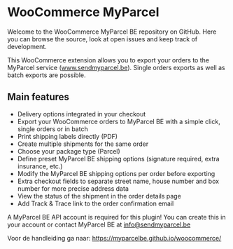 # WooCommerce MyParcel
Welcome to the WooCommerce MyParcel BE repository on GitHub. Here you can browse the source, look at open issues and keep track of development.

This WooCommerce extension allows you to export your orders to the MyParcel service (www.sendmyparcel.be). Single orders exports as well as batch exports are possible.

## Main features
- Delivery options integrated in your checkout
- Export your WooCommerce orders to MyParcel BE with a simple click, single orders or in batch
- Print shipping labels directly (PDF)
- Create multiple shipments for the same order
- Choose your package type (Parcel)
- Define preset MyParcel BE shipping options (signature required, extra insurance, etc.)
- Modify the MyParcel BE shipping options per order before exporting
- Extra checkout fields to separate street name, house number and box number for more precise address data
- View the status of the shipment in the order details page
- Add Track & Trace link to the order confirmation email

A MyParcel BE API account is required for this plugin! You can create this in your account or contact MyParcel BE at info@sendmyparcel.be

Voor de handleiding ga naar: https://myparcelbe.github.io/woocommerce/
